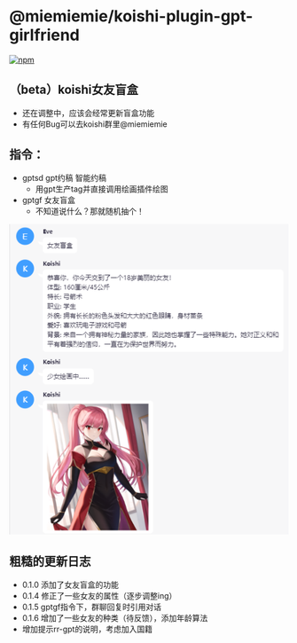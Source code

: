 # @miemiemie/koishi-plugin-gpt-girlfriend

[![npm](https://img.shields.io/npm/v/@miemiemie/koishi-plugin-gpt-girlfriend?style=flat-square)](https://www.npmjs.com/package/@miemiemie/koishi-plugin-gpt-girlfriend)

## （beta）koishi女友盲盒 
- 还在调整中，应该会经常更新盲盒功能
- 有任何Bug可以去koishi群里@miemiemie
## 指令：
- gptsd gpt约稿 智能约稿
  - 用gpt生产tag并直接调用绘画插件绘图
- gptgf 女友盲盒  
  - 不知道说什么？那就随机抽个！

![demo](https://raw.githubusercontent.com/MieMieMieeeee/koishi-gpt-girlfriend/main/img/demo.png)
## 粗糙的更新日志
- 0.1.0 添加了女友盲盒的功能
- 0.1.4 修正了一些女友的属性（逐步调整ing）
- 0.1.5 gptgf指令下，群聊回复时引用对话
- 0.1.6 增加了一些女友的种类（待反馈），添加年龄算法
- 增加提示rr-gpt的说明，考虑加入国籍